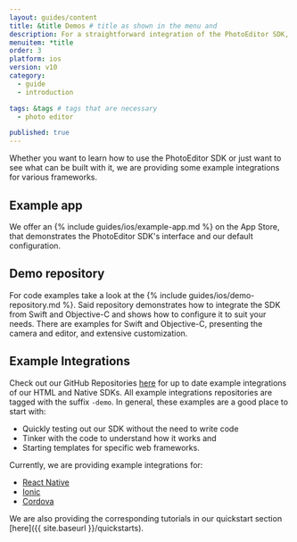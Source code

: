```yaml
---
layout: guides/content
title: &title Demos # title as shown in the menu and
description: For a straightforward integration of the PhotoEditor SDK, see our set of example integrations for various frameworks like React Native, Ionic or Cordova.
menuitem: *title
order: 3
platform: ios
version: v10
category:
  - guide
  - introduction

tags: &tags # tags that are necessary
  - photo editor

published: true
---
```



Whether you want to learn how to use the PhotoEditor SDK or just want to see what can be built with it, we are providing some example integrations for various frameworks.

## Example app

We offer an {% include guides/ios/example-app.md %} on the App Store, that demonstrates the PhotoEditor SDK's interface and our default configuration.

## Demo repository
For code examples take a look at the {% include guides/ios/demo-repository.md %}. Said repository demonstrates how to integrate the SDK from Swift and Objective-C and shows how to configure it to suit your needs. There are examples for Swift and Objective-C, presenting the camera and editor, and extensive customization.

## Example Integrations

Check out our GitHub Repositories [here](https://github.com/imgly/) for up to date example integrations of our HTML and Native SDKs.
All example integrations repositories are tagged with the suffix `-demo`. In general, these examples are a good place to start with:

 * Quickly testing out our SDK without the need to write code
 * Tinker with the code to understand how it works and
 * Starting templates for specific web frameworks.

 Currently, we are providing example integrations for:

  * [React Native](https://github.com/imgly/pesdk-react-native-demo)
  * [Ionic](https://github.com/imgly/pesdk-ionic-demo)
  * [Cordova](https://github.com/imgly/pesdk-cordova-demo)

We are also providing the corresponding tutorials in our quickstart section [here]({{ site.baseurl }}/quickstarts).

